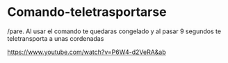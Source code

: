 # Comando-teletrasportarse
/pare. Al usar el comando te quedaras congelado y al pasar 9 segundos te teletransporta a unas cordenadas


https://www.youtube.com/watch?v=P6W4-d2VeRA&ab
